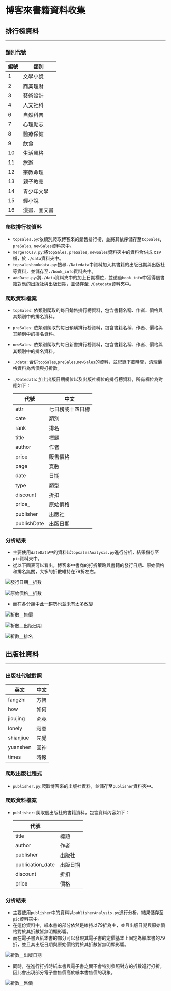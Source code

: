 # 博客來書籍資料收集

## 排行榜資料

---
### 類別代號

| 編號 | 類別        |
|----|------------|
| 1  | 文學小說     |
| 2  | 商業理財     |
| 3  | 藝術設計     |
| 4  | 人文社科     |
| 6  | 自然科普     |
| 7  | 心理勵志     |
| 8  | 醫療保健     |
| 9  | 飲食        |
| 10 | 生活風格     |
| 11 | 旅遊        |
| 12 | 宗教命理     |
| 13 | 親子教養     |
| 14 | 青少年文學    |
| 15 | 輕小說       |
| 16 | 漫畫、圖文書  |
### 爬取排行榜資料
- `topsales.py`:依類別爬取博客來的銷售排行榜，並將其依序儲存至`topSales`, 
`preSales`, `newSales`資料夾中。
- `mergeToCsv.py`:將`topSales`, `preSales`, `newSales`資料夾中的資料合併成 csv 檔，於
`./data`資料夾中。
- `topsalesbookdata.py`:搜尋`./Datedata`中資料加入其書籍的出版日期與出版社等資料，並儲存至`./book_info`資料夾中。
- `addDate.py`:將`./data`資料夾中的加上日期欄位，並透過`book_info`中獲得個書籍對應的出版社與出版日期，並儲存至`./Datedata`資料夾中。
### 爬取資料檔案
- `topSales`: 依類別爬取的每日銷售排行榜資料，包含書籍名稱、作者、價格與其類別中的排名資料。
- `preSales`: 依類別爬取的每日預購排行榜資料，包含書籍名稱、作者、價格與其類別中的排名資料。
- `newSales`: 依類別爬取的每日新書排行榜資料，包含書籍名稱、作者、價格與其類別中的排名資料。
- `./data`: 合併`topSales`,`preSales`,`newSales`的資料，並紀錄下載時間，清理價格資料為售價與打折數。
- `./Datedata`: 加上出版日期欄位以及出版社欄位的排行榜資料，所有欄位為對應如下：

  | 代號          | 中文       |
  |-------------|----------|
  | attr        | 七日榜或十四日榜 |
  | cate        | 類別       |
  | rank        | 排名       |
  | title       | 標題       |
  | author      | 作者       |
  | price       | 販售價格     |
  | page        | 頁數       |
  | date        | 日期       |
  | type        | 類型       |
  | discount    | 折扣       |
  | price_      | 原始價格     |
  | publisher   | 出版社      |
  | publishDate | 出版日期     |

### 分析結果
- 主要使用`dateData`中的資料以`topsalesAnalysis.py`進行分析，結果儲存至`pic`資料夾中。
- 從以下圖表可以看出，博客來中書商的打折策略與書籍的發行日期、原始價格和排名無關，大多的折數維持在79折左右。

![發行日期＿折數](./pics/KDE_plot.png)

![原始價格＿折數](./pics/KDE_plot_inipric.png)

- 而在各分類中此一趨勢也並未有太多改變

![折數＿售價](./pics/scatter_plot_initprice_discount.png)

![折數＿出版日期](./pics/scatter_plot_publishDate__discount.png)

![折數＿排名](./pics/RankDiscount.png)


## 出版社資料

---

### 出版社代號對照
| 英文      | 中文   |
|-----------|--------|
| fangzhi   | 方智   |
| how       | 如何   |
| jioujing  | 究竟   |
| lonely    | 寂寞   |
| shianjiue | 先覺   |
| yuanshen  | 圓神   |
| times     | 時報   |


### 爬取出版社程式
- `publisher.py`:爬取博客來的出版社資料，並儲存至`publisher`資料夾中。
### 爬取資料檔案
  - `publisher`: 爬取個出版社的書籍資料，包含資料內容如下：

    | 代號               |        |
    |------------------|------------|
    | title            | 標題       |
    | author           | 作者       |
    | publisher        | 出版社     |
    | publication_date | 出版日期   |
    | discount         | 折扣       |
    | price            | 價格       |

### 分析結果
- 主要使用`publisher`中的資料以`publisherAnalysis.py`進行分析，結果儲存至`pic`資料夾中。
- 在這份資料中，紙本書的部分依然是維持以79折為主，並且出版日期與原始價格對於其折數皆無明顯影響。
- 而在電子書與紙本書的部分可以發現其電子書的定價基本上固定為紙本書的79折，並且其出版日期與原始價格對於其折數皆無明顯影響。
  
![折數＿出版日期](./pics/ebook_ver_publisher_discount_on_origion_price_rate_by_original_price_scatter.png)

- 同時，在進行打折時紙本書與電子書之間不會特別參照對方的折數進行打折，因此會出現部分電子書售價高於紙本書售價的現象。

![折數＿售價](./pics/ebook_ver_publisher_discount_on_origion_price_rate_by_price_scatter.png)

